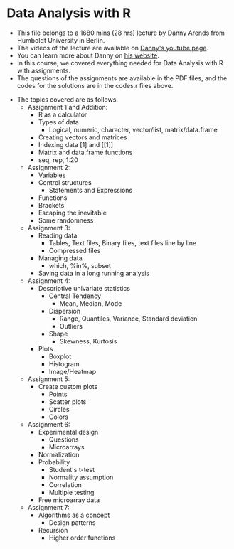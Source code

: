 # Data Analysis with R

+ This file belongs to a 1680 mins (28 hrs) lecture by Danny Arends from Humboldt University in Berlin. 
+ The videos of the lecture are available on [Danny's youtube page](https://www.youtube.com/watch?v=fxmF4P_O_2c&list=PLhR2Go-lh6X6ZJnN4WQScB4qjO4GYTO0S).
+ You can learn more about Danny on [his website](https://dannyarends.nl/?).
+ In this course, we covered everything needed for Data Analysis with R with assignments.
+ The questions of the assignments are available in the PDF files, and the codes for the solutions are in the codes.r files above.
* The topics covered are as follows.
  * Assignment 1 and Addition: 
    * R as a calculator
    * Types of data
      * Logical, numeric, character, vector/list, matrix/data.frame 
    * Creating vectors and matrices
    * Indexing data [1] and [[1]]
    * Matrix and data.frame functions
    * seq, rep, 1:20
  * Assignment 2:
    * Variables
    * Control structures
      * Statements and Expressions
    * Functions
    * Brackets
    * Escaping the inevitable
    * Some randomness 
  * Assignment 3:
    * Reading data
      * Tables, Text files, Binary files, text files line by line
      * Compressed files
     * Managing data
       * which, %in%, subset
     * Saving data in a long running analysis 
  * Assignment 4:
    * Descriptive univariate statistics
      * Central Tendency
        * Mean, Median, Mode
      * Dispersion
        * Range, Quantiles, Variance, Standard deviation
        * Outliers
      * Shape
        * Skewness, Kurtosis
     * Plots
       * Boxplot
       * Histogram
       * Image/Heatmap
  * Assignment 5:
    * Create custom plots
      * Points
      * Scatter plots
      * Circles
      * Colors
  * Assignment 6:
    * Experimental design
      * Questions
      * Microarrays
    * Normalization
    * Probability
      * Student's t-test
      * Normality assumption
      * Correlation
      * Multiple testing
    * Free microarray data
  * Assignment 7:
    * Algorithms as a concept
      * Design patterns
    * Recursion
      *  Higher order functions
